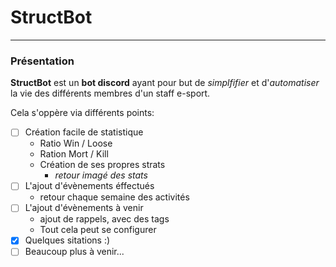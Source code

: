 # StructBot
*****
### Présentation

**StructBot** est un **bot discord** ayant pour but de *simplfifier* et d'*automatiser* la vie des différents membres d'un staff e-sport.

Cela s'oppère via différents points:

* [ ] Création facile de statistique 
    * Ratio Win / Loose 
    * Ration Mort / Kill
    * Création de ses propres strats
      * *retour imagé des stats* 
* [ ] L'ajout d'évènements éffectués
    * retour chaque semaine des activités
* [ ] L'ajout d'évènements à venir
    * ajout de rappels, avec des tags 
    * Tout cela peut se configurer
* [X] Quelques sitations :)
* [ ] Beaucoup plus à venir...
